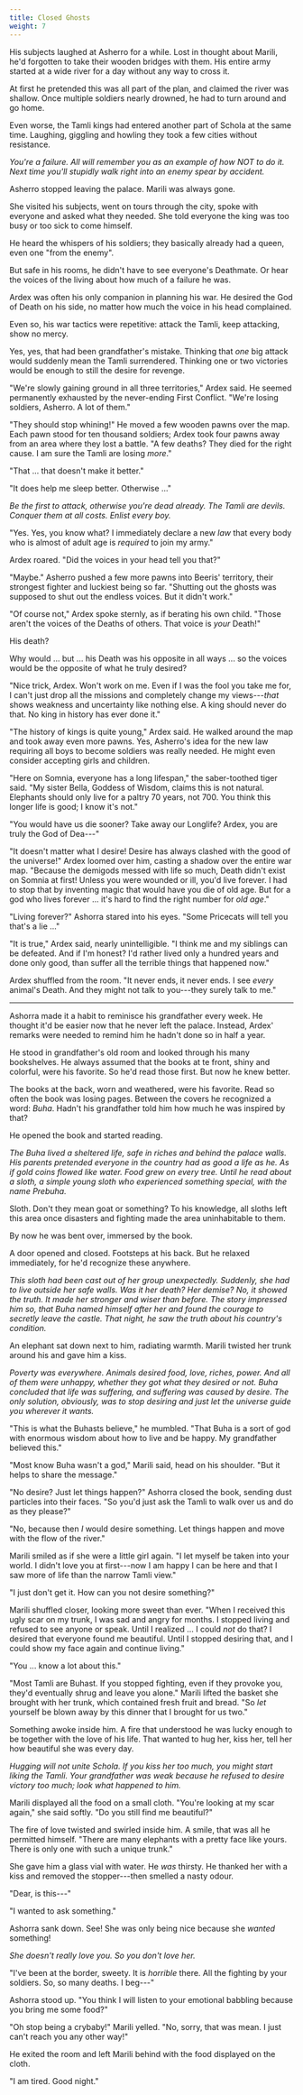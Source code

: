 ```yaml
---
title: Closed Ghosts
weight: 7
---
```

His subjects laughed at Asherro for a while. Lost in thought about Marili, he'd forgotten to take their wooden bridges with them. His entire army started at a wide river for a day without any way to cross it.

At first he pretended this was all part of the plan, and claimed the river was shallow. Once multiple soldiers nearly drowned, he had to turn around and go home.

Even worse, the Tamli kings had entered another part of Schola at the same time. Laughing, giggling and howling they took a few cities without resistance.

_You're a failure. All will remember you as an example of how NOT to do it. Next time you'll stupidly walk right into an enemy spear by accident._

Asherro stopped leaving the palace. Marili was always gone.

She visited his subjects, went on tours through the city, spoke with everyone and asked what they needed. She told everyone the king was too busy or too sick to come himself. 

He heard the whispers of his soldiers; they basically already had a queen, even one "from the enemy".

But safe in his rooms, he didn't have to see everyone's Deathmate. Or hear the voices of the living about how much of a failure he was.

Ardex was often his only companion in planning his war. He desired the God of Death on his side, no matter how much the voice in his head complained.

Even so, his war tactics were repetitive: attack the Tamli, keep attacking, show no mercy.

Yes, yes, that had been grandfather's mistake. Thinking that _one_ big attack would suddenly mean the Tamli surrendered. Thinking one or two victories would be enough to still the desire for revenge.

"We're slowly gaining ground in all three territories," Ardex said. He seemed permanently exhausted by the never-ending First Conflict. "We're losing soldiers, Asherro. A lot of them."

"They should stop whining!" He moved a few wooden pawns over the map. Each pawn stood for ten thousand soldiers; Ardex took four pawns away from an area where they lost a battle. "A few deaths? They died for the right cause. I am sure the Tamli are losing _more_."

"That ... that doesn't make it better."

"It does help me sleep better. Otherwise ..."

_Be the first to attack, otherwise you're dead already. The Tamli are devils. Conquer them at all costs. Enlist every boy._

"Yes. Yes, you know what? I immediately declare a new _law_ that every body who is almost of adult age is _required_ to join my army."

Ardex roared. "Did the voices in your head tell you that?"

"Maybe." Asherro pushed a few more pawns into Beeris' territory, their strongest fighter and luckiest being so far. "Shutting out the ghosts was supposed to shut out the endless voices. But it didn't work."

"Of course not," Ardex spoke sternly, as if berating his own child. "Those aren't the voices of the Deaths of others. That voice is _your_ Death!"

His death?

Why would ... but ... his Death was his opposite in all ways ... so the voices would be the opposite of what he truly desired?

"Nice trick, Ardex. Won't work on me. Even if I was the fool you take me for, I can't just drop all the missions and completely change my views---_that_ shows weakness and uncertainty like nothing else. A king should never do that. No king in history has ever done it."

"The history of kings is quite young," Ardex said. He walked around the map and took away even more pawns. Yes, Asherro's idea for the new law requiring all boys to become soldiers was really needed. He might even consider accepting girls and children.

"Here on Somnia, everyone has a long lifespan," the saber-toothed tiger said. "My sister Bella, Goddess of Wisdom, claims this is not natural. Elephants should only live for a paltry 70 years, not 700. You think this longer life is good; I know it's not."

"You would have us die sooner? Take away our Longlife? Ardex, you are truly the God of Dea---"

"It doesn't matter what I desire! Desire has always clashed with the good of the universe!" Ardex loomed over him, casting a shadow over the entire war map. "Because the demigods messed with life so much, Death didn't exist on Somnia at first! Unless you were wounded or ill, you'd live forever. I had to stop that by inventing magic that would have you die of old age. But for a god who lives forever ... it's hard to find the right number for _old age_."

"Living forever?" Ashorra stared into his eyes. "Some Pricecats will tell you that's a lie ..."

"It is true," Ardex said, nearly unintelligible. "I think me and my siblings can be defeated. And if I'm honest? I'd rather lived only a hundred years and done only good, than suffer all the terrible things that happened now."

Ardex shuffled from the room. "It never ends, it never ends. I see _every_ animal's Death. And they might not talk to you---they surely talk to me."

___

Ashorra made it a habit to reminisce his grandfather every week. He thought it'd be easier now that he never left the palace. Instead, Ardex' remarks were needed to remind him he hadn't done so in half a year.

He stood in grandfather's old room and looked through his many bookshelves. He always assumed that the books at te front, shiny and colorful, were his favorite. So he'd read those first. But now he knew better.

The books at the back, worn and weathered, were his favorite. Read so often the book was losing pages. Between the covers he recognized a word: _Buha_. Hadn't his grandfather told him how much he was inspired by that?

He opened the book and started reading.

_The Buha lived a sheltered life, safe in riches and behind the palace walls. His parents pretended everyone in the country had as good a life as he. As if gold coins flowed like water. Food grew on every tree. Until he read about a sloth, a simple young sloth who experienced something special, with the name Prebuha._

Sloth. Don't they mean goat or something? To his knowledge, all sloths left this area once disasters and fighting made the area uninhabitable to them.

By now he was bent over, immersed by the book.

A door opened and closed. Footsteps at his back. But he relaxed immediately, for he'd recognize these anywhere.

_This sloth had been cast out of her group unexpectedly. Suddenly, she had to live outside her safe walls. Was it her death? Her demise? No, it showed the truth. It made her stronger and wiser than before. The story impressed him so, that Buha named himself after her and found the courage to secretly leave the castle. That night, he saw the truth about his country's condition._

An elephant sat down next to him, radiating warmth. Marili twisted her trunk around his and gave him a kiss.

_Poverty was everywhere. Animals desired food, love, riches, power. And all of them were unhappy, whether they got what they desired or not. Buha concluded that life was suffering, and suffering was caused by desire. The only solution, obviously, was to stop desiring and just let the universe guide you wherever it wants._

"This is what the Buhasts believe," he mumbled. "That Buha is a sort of god with enormous wisdom about how to live and be happy. My grandfather believed this."

"Most know Buha wasn't a god," Marili said, head on his shoulder. "But it helps to share the message."

"No desire? Just let things happen?" Ashorra closed the book, sending dust particles into their faces. "So you'd just ask the Tamli to walk over us and do as they please?"

"No, because then _I_ would desire something. Let things happen and move with the flow of the river."

Marili smiled as if she were a little girl again. "I let myself be taken into your world. I didn't love you at first---now I am happy I can be here and that I saw more of life than the narrow Tamli view."

"I just don't get it. How can you not desire something?"

Marili shuffled closer, looking more sweet than ever. "When I received this ugly scar on my trunk, I was sad and angry for months. I stopped living and refused to see anyone or speak. Until I realized ... I could _not_ do that? I desired that everyone found me beautiful. Until I stopped desiring that, and I could show my face again and continue living."

"You ... know a lot about this."

"Most Tamli are Buhast. If you stopped fighting, even if they provoke you, they'd eventually shrug and leave you alone." Marili lifted the basket she brought with her trunk, which contained fresh fruit and bread. "So _let_ yourself be blown away by this dinner that I brought for us two."

Something awoke inside him. A fire that understood he was lucky enough to be together with the love of his life. That wanted to hug her, kiss her, tell her how beautiful she was every day.

_Hugging will not unite Schola. If you kiss her too much, you might start liking the Tamli. Your grandfather was weak because he refused to desire victory too much; look what happened to him._

Marili displayed all the food on a small cloth. "You're looking at my scar again," she said softly. "Do you still find me beautiful?"

The fire of love twisted and swirled inside him. A smile, that was all he permitted himself. "There are many elephants with a pretty face like yours. There is only one with such a unique trunk."

She gave him a glass vial with water. He _was_ thirsty. He thanked her with a kiss and removed the stopper---then smelled a nasty odour.

"Dear, is this---"

"I wanted to ask something."

Ashorra sank down. See! She was only being nice because she _wanted_ something!

_She doesn't really love you. So you don't love her._

"I've been at the border, sweety. It is _horrible_ there. All the fighting by your soldiers. So, so many deaths. I beg---"

Ashorra stood up. "You think I will listen to your emotional babbling because you bring me some food?"

"Oh stop being a crybaby!" Marili yelled. "No, sorry, that was mean. I just can't reach you any other way!"

He exited the room and left Marili behind with the food displayed on the cloth.

"I am tired. Good night."